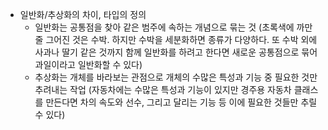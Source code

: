 - 일반화/추상화의 차이, 타입의 정의
    - 일반화는 공통점을 찾아 같은 범주에 속하는 개념으로 묶는 것 (초록색에 까만줄 그어진 것은 수박. 하지만 수박을 세분화하면 종류가 다양하다. 또 수박 외에 사과나 딸기 같은 것까지 함께 일반화를 하려고 한다면 새로운 공통점으로 묶어 과일이라고 일반화할 수 있다)
    - 추상화는 개체를 바라보는 관점으로 개체의 수많은 특성과 기능 중 필요한 것만 추려내는 작업 (자동차에는 수많은 특성과 기능이 있지만 경주용 자동차 클래스를 만든다면 차의 속도와 선수, 그리고 달리는 기능 등 이에 필요한 것들만 추릴 수 있다)
